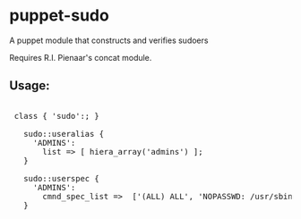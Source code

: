 puppet-sudo
===========

A puppet module that constructs and verifies sudoers

Requires R.I. Pienaar's concat module.

Usage:
------
<pre>

 class { 'sudo':; }

   sudo::useralias {
     'ADMINS':
       list => [ hiera_array('admins') ];
   }

   sudo::userspec {
     'ADMINS':
       cmnd_spec_list =>  ['(ALL) ALL', 'NOPASSWD: /usr/sbin/service', 'NOPASSWD: /usr/bin/puppet agent -t'];
   }
</pre>